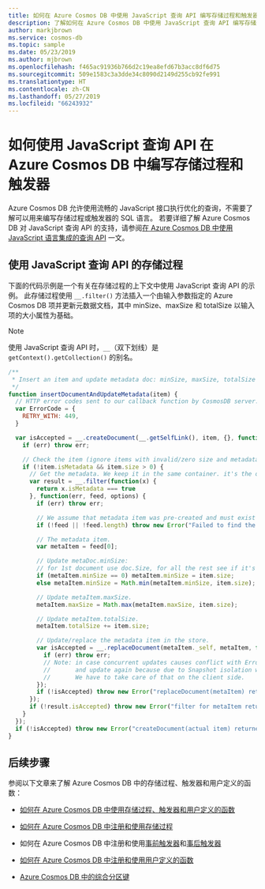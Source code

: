 ```yaml
---
title: 如何在 Azure Cosmos DB 中使用 JavaScript 查询 API 编写存储过程和触发器
description: 了解如何在 Azure Cosmos DB 中使用 JavaScript 查询 API 编写存储过程和触发器
author: markjbrown
ms.service: cosmos-db
ms.topic: sample
ms.date: 05/23/2019
ms.author: mjbrown
ms.openlocfilehash: f465ac91936b766d2c19ea8efd67b3acc8df6d75
ms.sourcegitcommit: 509e1583c3a3dde34c8090d2149d255cb92fe991
ms.translationtype: HT
ms.contentlocale: zh-CN
ms.lasthandoff: 05/27/2019
ms.locfileid: "66243932"
---
```

# <a name="how-to-write-stored-procedures-and-triggers-in-azure-cosmos-db-by-using-the-javascript-query-api"></a>如何使用 JavaScript 查询 API 在 Azure Cosmos DB 中编写存储过程和触发器

Azure Cosmos DB 允许使用流畅的 JavaScript 接口执行优化的查询，不需要了解可以用来编写存储过程或触发器的 SQL 语言。 若要详细了解 Azure Cosmos DB 对 JavaScript 查询 API 的支持，请参阅[在 Azure Cosmos DB 中使用 JavaScript 语言集成的查询 API](javascript-query-api.md) 一文。

## <a id="stored-procedures"></a>使用 JavaScript 查询 API 的存储过程

下面的代码示例是一个有关在存储过程的上下文中使用 JavaScript 查询 API 的示例。 此存储过程使用 `__.filter()` 方法插入一个由输入参数指定的 Azure Cosmos DB 项并更新元数据文档，其中 minSize、maxSize 和 totalSize 以输入项的大小属性为基础。

> [!NOTE]
> 使用 JavaScript 查询 API 时，`__`（双下划线）是 `getContext().getCollection()` 的别名。

```javascript
/**
 * Insert an item and update metadata doc: minSize, maxSize, totalSize based on item.size.
 */
function insertDocumentAndUpdateMetadata(item) {
  // HTTP error codes sent to our callback function by CosmosDB server.
  var ErrorCode = {
    RETRY_WITH: 449,
  }

  var isAccepted = __.createDocument(__.getSelfLink(), item, {}, function(err, item, options) {
    if (err) throw err;

    // Check the item (ignore items with invalid/zero size and metadata itself) and call updateMetadata.
    if (!item.isMetadata && item.size > 0) {
      // Get the metadata. We keep it in the same container. it's the only item that has .isMetadata = true.
      var result = __.filter(function(x) {
        return x.isMetadata === true
      }, function(err, feed, options) {
        if (err) throw err;

        // We assume that metadata item was pre-created and must exist when this script is called.
        if (!feed || !feed.length) throw new Error("Failed to find the metadata item.");

        // The metadata item.
        var metaItem = feed[0];

        // Update metaDoc.minSize:
        // for 1st document use doc.Size, for all the rest see if it's less than last min.
        if (metaItem.minSize == 0) metaItem.minSize = item.size;
        else metaItem.minSize = Math.min(metaItem.minSize, item.size);

        // Update metaItem.maxSize.
        metaItem.maxSize = Math.max(metaItem.maxSize, item.size);

        // Update metaItem.totalSize.
        metaItem.totalSize += item.size;

        // Update/replace the metadata item in the store.
        var isAccepted = __.replaceDocument(metaItem._self, metaItem, function(err) {
          if (err) throw err;
          // Note: in case concurrent updates causes conflict with ErrorCode.RETRY_WITH, we can't read the meta again
          //       and update again because due to Snapshot isolation we will read same exact version (we are in same transaction).
          //       We have to take care of that on the client side.
        });
        if (!isAccepted) throw new Error("replaceDocument(metaItem) returned false.");
      });
      if (!result.isAccepted) throw new Error("filter for metaItem returned false.");
    }
  });
  if (!isAccepted) throw new Error("createDocument(actual item) returned false.");
}
```

## <a name="next-steps"></a>后续步骤

参阅以下文章来了解 Azure Cosmos DB 中的存储过程、触发器和用户定义的函数：

* [如何在 Azure Cosmos DB 中使用存储过程、触发器和用户定义的函数](how-to-use-stored-procedures-triggers-udfs.md)

* [如何在 Azure Cosmos DB 中注册和使用存储过程](how-to-use-stored-procedures-triggers-udfs.md#stored-procedures)

* 如何在 Azure Cosmos DB 中注册和使用[事前触发器](how-to-use-stored-procedures-triggers-udfs.md#pre-triggers)和[事后触发器](how-to-use-stored-procedures-triggers-udfs.md#post-triggers)

* [如何在 Azure Cosmos DB 中注册和使用用户定义的函数](how-to-use-stored-procedures-triggers-udfs.md#udfs)

* [Azure Cosmos DB 中的综合分区键](synthetic-partition-keys.md)
